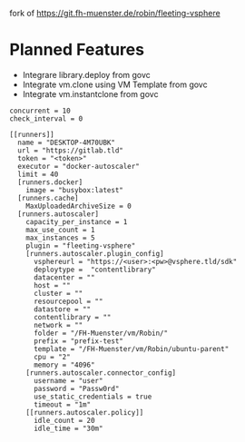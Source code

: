 fork of https://git.fh-muenster.de/robin/fleeting-vsphere

# Planned Features

- Integrare library.deploy from govc
- Integrate vm.clone using VM Template from govc
- Integrate vm.instantclone from govc

```
concurrent = 10
check_interval = 0

[[runners]]
  name = "DESKTOP-4M70UBK"
  url = "https://gitlab.tld"
  token = "<token>"
  executor = "docker-autoscaler"
  limit = 40
  [runners.docker]
    image = "busybox:latest"
  [runners.cache]
    MaxUploadedArchiveSize = 0
  [runners.autoscaler]
    capacity_per_instance = 1
    max_use_count = 1
    max_instances = 5
    plugin = "fleeting-vsphere"
    [runners.autoscaler.plugin_config]
      vsphereurl = "https://<user>:<pw>@vsphere.tld/sdk"
      deploytype =  "contentlibrary"
      datacenter = ""
      host = ""
      cluster = ""
      resourcepool = ""
      datastore = ""
      contentlibrary = ""
      network = ""
      folder = "/FH-Muenster/vm/Robin/"
      prefix = "prefix-test"
      template = "/FH-Muenster/vm/Robin/ubuntu-parent"
      cpu = "2"
      memory = "4096"
    [runners.autoscaler.connector_config]
      username = "user"
      password = "Passw0rd"
      use_static_credentials = true
      timeout = "1m"
    [[runners.autoscaler.policy]]
      idle_count = 20
      idle_time = "30m"
```
